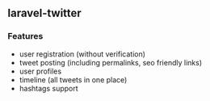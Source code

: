 ## laravel-twitter


### Features

+ user registration (without verification)
+ tweet posting (including permalinks, seo friendly links)
+ user profiles 
+ timeline (all tweets in one place)
+ hashtags support